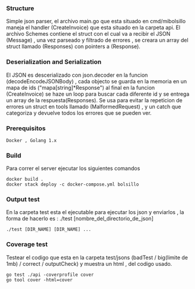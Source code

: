 ### Structure

Simple json parser, el archivo main.go que esta situado en cmd/mibolsillo maneja el handler (CreateInvoice) que esta situado en la carpeta api.
El archivo Schemes contiene el struct con el cual va a recibir el JSON (Message) , una vez parseado y filtrado de errores , se creara un array del struct llamado (Responses) con pointers a (Response).

### Deserialization and Serialization

El JSON es descerializado con json.decoder en la funcion (decodeEncodeJSONBody) , cada objecto se guarda en la memoria en un mapa de ids ("mapa[string]*Response") al final en la funcion (CreateInvoice) se haze un loop para buscar cada diferente id y se entrega un array de la respuesta(Responses).
Se usa para evitar la repeticion de errores un struct en tools llamado (MalformedRequest) , y un catch que categoriza y devuelve todos los errores que se pueden ver.

### Prerequisitos

```
Docker , Golang 1.x  
```

### Build

Para correr el server ejecutar los siguientes comandos
```
docker build .
docker stack deploy -c docker-compose.yml bolsillo
```

### Output test

En la carpeta test esta el ejecutable para ejecutar los json y enviarlos , la forma de hacerlo es : ./test [nombre_del_directorio_de_json]
 ```
 ./test [DIR_NAME] [DIR_NAME] ...
```

### Coverage test

Testear el codigo que esta en la carpeta test/jsons (badTest / big(limite de 1mb) / correct / outputCheck) y muestra un html , del codigo usado. 

```
go test ./api -coverprofile cover
go tool cover -html=cover
```